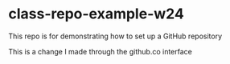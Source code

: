 # class-repo-example-w24
This repo is for demonstrating how to set up a GitHub repository

This is a change I made through the github.co interface
